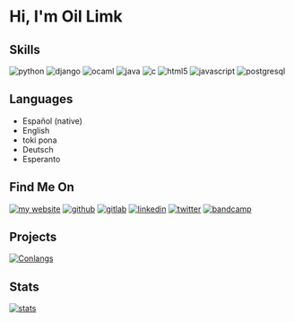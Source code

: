 # Hi, I'm Oil Limk

## Skills

![python](https://img.shields.io/badge/Python-14354C?style=for-the-badge&logo=python&logoColor=white)
![django](https://img.shields.io/badge/Django-092E20?style=for-the-badge&logo=django&logoColor=white)
![ocaml](https://img.shields.io/badge/Ocaml-C24F1E?style=for-the-badge&logo=ocaml&logoColor=white)
![java](https://img.shields.io/badge/Java-ED8B00?style=for-the-badge&logo=openjdk&logoColor=white)
![c](https://img.shields.io/badge/C-00599C?style=for-the-badge&logo=c&logoColor=white)
![html5](https://img.shields.io/badge/HTML5-E34F26?style=for-the-badge&logo=html5&logoColor=white)
![javascript](https://img.shields.io/badge/JavaScript-F7DF1E?style=for-the-badge&logo=javascript&logoColor=black)
![postgresql](https://img.shields.io/badge/PostgreSQL-316192?style=for-the-badge&logo=postgresql&logoColor=white)

## Languages

- Español (native)
- English
- toki pona
- Deutsch
- Esperanto
<!--
- Русская
- 日本語
-->

## Find Me On

[![my website](https://img.shields.io/badge/My_Website-F00090?style=for-the-badge)](https://oil-limk.github.io/Oil-Limk/)
[![github](https://img.shields.io/badge/GitHub-100000?style=for-the-badge&logo=github&logoColor=white)](https://github.com/Oil-Limk)
[![gitlab](https://img.shields.io/badge/GitLab-330F63?style=for-the-badge&logo=gitlab&logoColor=white)](https://gitlab.com/Oil-Limk)
[![linkedin](https://img.shields.io/badge/LinkedIn-0077B5?style=for-the-badge&logo=linkedin&logoColor=white)](https://www.linkedin.com/in/oil-limk/)
[![twitter](https://img.shields.io/badge/Twitter-1DA1F2?style=for-the-badge&logo=twitter&logoColor=white)](https://twitter.com/OilLimk)
[![bandcamp](https://img.shields.io/badge/Bandcamp-1DA0C3?style=for-the-badge&logo=bandcamp&logoColor=white)](https://oillimk.bandcamp.com/)

## Projects

[![Conlangs](https://img.shields.io/badge/Conlangs-100000?style=for-the-badge&logo=github&logoColor=white)](https://github.com/Oil-Limk/Conlangs)
<!--
[![PokeWaze](https://img.shields.io/badge/PokeWaze-100000?style=for-the-badge&logo=github&logoColor=white)](https://github.com/Oil-Limk/PokeWaze)
[![music box](https://img.shields.io/badge/Music_Box-100000?style=for-the-badge&logo=github&logoColor=white)](https://github.com/Oil-Limk/MusicBox)
-->

## Stats

[![stats](https://github-readme-stats.vercel.app/api?username=oil-limk&show_icons=true&theme=gruvbox)](https://github.com/anuraghazra/github-readme-stats)
